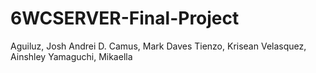 # 6WCSERVER-Final-Project

Aguiluz, Josh Andrei D.
Camus, Mark Daves
Tienzo, Krisean
Velasquez, Ainshley
Yamaguchi, Mikaella


